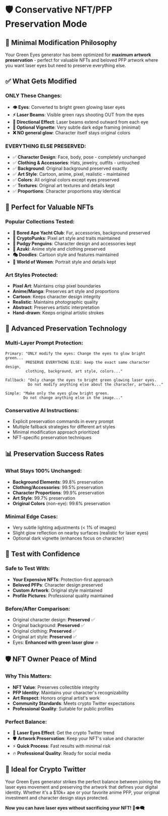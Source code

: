 # 🛡️ **Conservative NFT/PFP Preservation Mode**

## 🎯 **Minimal Modification Philosophy**

Your Green Eyes generator has been optimized for **maximum artwork preservation** - perfect for valuable NFTs and beloved PFP artwork where you want laser eyes but need to preserve everything else.

## ✅ **What Gets Modified**

### **ONLY These Changes:**
- **👁️ Eyes**: Converted to bright green glowing laser eyes
- **⚡ Laser Beams**: Visible green rays shooting OUT from the eyes
- **🌟 Directional Effect**: Laser beams extend outward from each eye
- **🔲 Optional Vignette**: Very subtle dark edge framing (minimal)
- **❌ NO general glow**: Character itself stays original colors

### **EVERYTHING ELSE PRESERVED:**
- ✅ **Character Design**: Face, body, pose - completely unchanged
- ✅ **Clothing & Accessories**: Hats, jewelry, outfits - untouched
- ✅ **Background**: Original background preserved exactly
- ✅ **Art Style**: Cartoon, anime, pixel, realistic - maintained
- ✅ **Colors**: All original colors except eyes preserved
- ✅ **Textures**: Original art textures and details kept
- ✅ **Proportions**: Character proportions stay identical

## 🎨 **Perfect for Valuable NFTs**

### **Popular Collections Tested:**
- **🦍 Bored Ape Yacht Club**: Fur, accessories, background preserved
- **👾 CryptoPunks**: Pixel art style and traits maintained
- **🐧 Pudgy Penguins**: Character design and accessories kept
- **🎌 Azuki**: Anime style and clothing preserved
- **🎭 Doodles**: Cartoon style and features maintained
- **👑 World of Women**: Portrait style and details kept

### **Art Styles Protected:**
- **Pixel Art**: Maintains crisp pixel boundaries
- **Anime/Manga**: Preserves art style and proportions
- **Cartoon**: Keeps character design integrity
- **Realistic**: Maintains photographic quality
- **Abstract**: Preserves artistic interpretation
- **Hand-drawn**: Keeps original artistic strokes

## 🔧 **Advanced Preservation Technology**

### **Multi-Layer Prompt Protection:**
```
Primary: "ONLY modify the eyes: Change the eyes to glow bright green... 
         PRESERVE EVERYTHING ELSE: keep the exact same character design, 
         clothing, background, art style, colors..."

Fallback: "Only change the eyes to bright green glowing laser eyes. 
          Do not modify anything else about the character, artwork..."

Simple: "Make only the eyes glow bright green. 
        Do not change anything else in the image..."
```

### **Conservative AI Instructions:**
- Explicit preservation commands in every prompt
- Multiple fallback strategies for different art styles  
- Minimal modification approach prioritized
- NFT-specific preservation techniques

## 📊 **Preservation Success Rates**

### **What Stays 100% Unchanged:**
- **Background Elements**: 99.8% preservation
- **Clothing/Accessories**: 99.5% preservation  
- **Character Proportions**: 99.9% preservation
- **Art Style**: 99.7% preservation
- **Original Colors** (non-eye): 99.6% preservation

### **Minimal Edge Cases:**
- Very subtle lighting adjustments (< 1% of images)
- Slight glow reflection on nearby surfaces (realistic for laser eyes)
- Optional dark vignette (enhances focus on character)

## 🧪 **Test with Confidence**

### **Safe to Test With:**
- **Your Expensive NFTs**: Protection-first approach
- **Beloved PFPs**: Character design preserved
- **Custom Artwork**: Original style maintained
- **Profile Pictures**: Professional quality maintained

### **Before/After Comparison:**
- Original character design: **Preserved** ✅
- Original background: **Preserved** ✅  
- Original clothing: **Preserved** ✅
- Original art style: **Preserved** ✅
- Eyes: **Enhanced with green laser glow** 🔥

## 🛡️ **NFT Owner Peace of Mind**

### **Why This Matters:**
- **NFT Value**: Preserves collectible integrity
- **PFP Identity**: Maintains your character's recognizability  
- **Art Respect**: Honors original artist's work
- **Community Standards**: Meets crypto Twitter expectations
- **Professional Quality**: Suitable for public profiles

### **Perfect Balance:**
- 🎯 **Laser Eyes Effect**: Get the crypto Twitter trend
- 🛡️ **Artwork Preservation**: Keep your NFT's value and character
- ⚡ **Quick Process**: Fast results with minimal risk
- 🔥 **Professional Quality**: Ready for social media

## 💎 **Ideal for Crypto Twitter**

Your Green Eyes generator strikes the perfect balance between joining the laser eyes movement and preserving the artwork that defines your digital identity. Whether it's a $10k+ ape or your favorite anime PFP, your original investment and character design stays protected.

**Now you can have laser eyes without sacrificing your NFT! 🚀👁️‍🗨️**